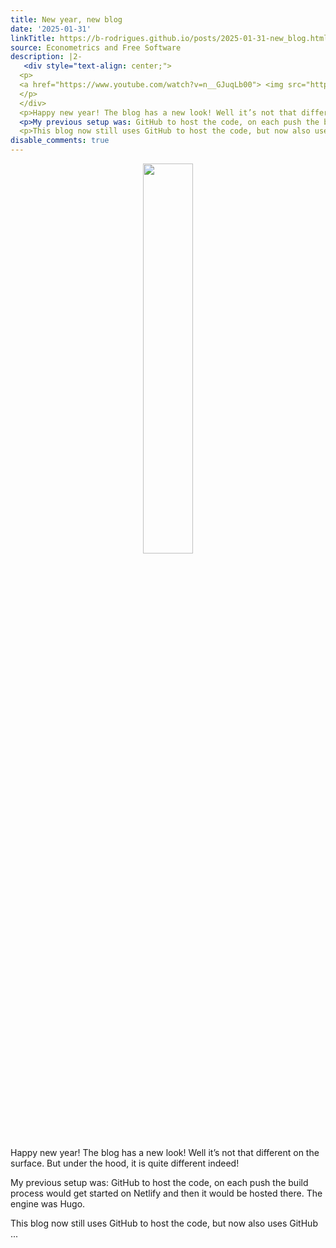 ```yaml
---
title: New year, new blog
date: '2025-01-31'
linkTitle: https://b-rodrigues.github.io/posts/2025-01-31-new_blog.html
source: Econometrics and Free Software
description: |2-
   <div style="text-align: center;">
  <p>
  <a href="https://www.youtube.com/watch?v=n__GJuqLb00"> <img src="https://b-rodrigues.github.io/assets/img/shadow.png" style="width: 40%; height: auto;"> </a>
  </p>
  </div>
  <p>Happy new year! The blog has a new look! Well it’s not that different on the surface. But under the hood, it is quite different indeed!</p>
  <p>My previous setup was: GitHub to host the code, on each push the build process would get started on Netlify and then it would be hosted there. The engine was Hugo.</p>
  <p>This blog now still uses GitHub to host the code, but now also uses GitHub ...
disable_comments: true
---
```

 <div style="text-align: center;">
<p>
<a href="https://www.youtube.com/watch?v=n__GJuqLb00"> <img src="https://b-rodrigues.github.io/assets/img/shadow.png" style="width: 40%; height: auto;"> </a>
</p>
</div>
<p>Happy new year! The blog has a new look! Well it’s not that different on the surface. But under the hood, it is quite different indeed!</p>
<p>My previous setup was: GitHub to host the code, on each push the build process would get started on Netlify and then it would be hosted there. The engine was Hugo.</p>
<p>This blog now still uses GitHub to host the code, but now also uses GitHub ...